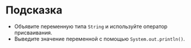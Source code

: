 # Подсказка

- Объявите переменную типа `String` и используйте оператор присваивания.
- Выведите значение переменной с помощью `System.out.println()`.